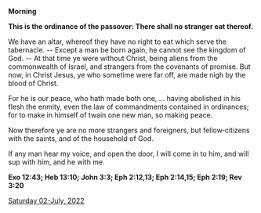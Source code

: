 **Morning**

**This is the ordinance of the passover: There shall no stranger eat thereof.**
 
We have an altar, whereof they have no right to eat which serve the tabernacle. -- Except a man be born again, he cannot see the kingdom of God. -- At that time ye were without Christ, being aliens from the commonwealth of Israel, and strangers from the covenants of promise. But now, in Christ Jesus, ye who sometime were far off, are made nigh by the blood of Christ.
 
For he is our peace, who hath made both one, ... having abolished in his flesh the enmity, even the law of commandments contained in ordinances; for to make in himself of twain one new man, so making peace.
 
Now therefore ye are no more strangers and foreigners, but fellow‑citizens with the saints, and of the household of God.
 
If any man hear my voice, and open the door, I will come in to him, and will sup with him, and he with me.  

**Exo 12:43; Heb 13:10; John 3:3; Eph 2:12,13; Eph 2:14,15; Eph 2:19; Rev 3:20**

[Saturday 02-July, 2022](https://t.me/daily_light)
